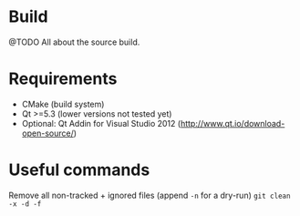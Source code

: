 # Build

@TODO All about the source build.


# Requirements

- CMake (build system)
- Qt >=5.3 (lower versions not tested yet)
- Optional: Qt Addin for Visual Studio 2012 (http://www.qt.io/download-open-source/)


# Useful commands

Remove all non-tracked + ignored files (append `-n` for a dry-run)
`git clean -x -d -f`

